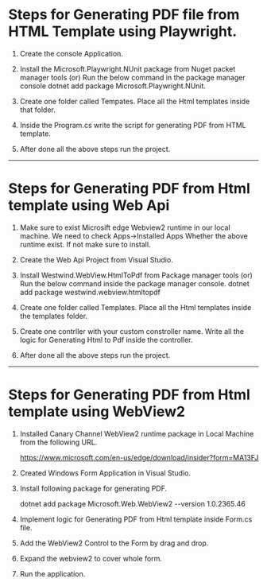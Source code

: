 # Steps for Generating PDF file from HTML Template using Playwright.

1. Create the console Application.

2. Install the Microsoft.Playwright.NUnit package from Nuget packet manager tools
					(or)
   Run the below command in the package manager console 
	dotnet add package Microsoft.Playwright.NUnit.

3. Create one folder called Tempates. Place all the Html templates inside that folder.

4. Inside the Program.cs write the script for generating PDF from HTML template.

5. After done all the above steps run the project.
_________________________________________________________


# Steps for Generating PDF from Html template using Web Api

1. Make sure to exist Microsift edge Webview2 runtime in our local machine. 
   We need to check Apps->Installed Apps Whether the above runtime exist. If not make sure to install.

2. Create the Web Api Project from Visual Studio.

3. Install Westwind.WebView.HtmlToPdf from Package manager tools
				(or)
   Run the below command inside the package manager console.
	dotnet add package westwind.webview.htmltopdf

4. Create one folder called Templates. Place all the Html templates inside the templates folder.

5. Create one contrller with your custom constroller name. Write all the logic for Generating Html to Pdf inside the controller.

6. After done all the above steps run the project.
_________________________________________________________

# Steps for Generating PDF from Html template using WebView2

1. Installed Canary Channel WebView2 runtime package in Local Machine from the following URL.

   	https://www.microsoft.com/en-us/edge/download/insider?form=MA13FJ
   
2. Created Windows Form Application in Visual Studio.
3. Install following package for generating PDF.

	dotnet add package Microsoft.Web.WebView2 --version 1.0.2365.46
   
4. Implement logic for Generating PDF from Html template inside Form.cs file.
5. Add the WebView2 Control to the Form by drag and drop.
6. Expand the webview2 to cover whole form.
7. Run the application.
